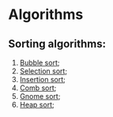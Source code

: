 # Algorithms

## Sorting algorithms:

1. [Bubble sort](https://github.com/Oleh-Hrytsyk/Algorithms/tree/master/Bubble_sort);
2. [Selection sort](https://github.com/Oleh-Hrytsyk/Algorithms/tree/master/Selection_sort);
3. [Insertion sort](https://github.com/Oleh-Hrytsyk/Algorithms/tree/master/Insertion_sort);
4. [Comb sort](https://github.com/Oleh-Hrytsyk/Algorithms/tree/master/Comb_sort);
5. [Gnome sort](https://github.com/Oleh-Hrytsyk/Algorithms/tree/master/Gnome_sort);
6. [Heap sort](https://github.com/Oleh-Hrytsyk/Algorithms/tree/master/Heap_sort);